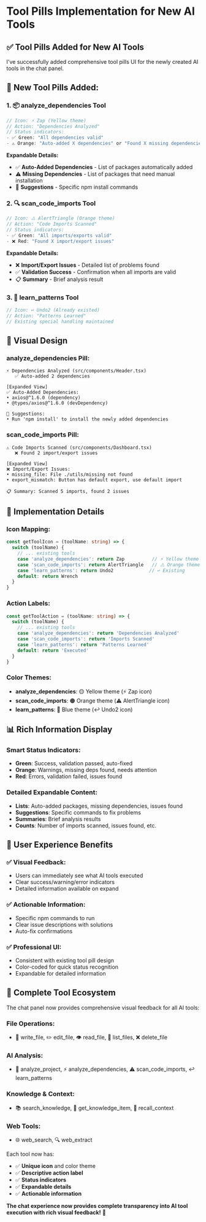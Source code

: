 # Tool Pills Implementation for New AI Tools

## ✅ **Tool Pills Added for New AI Tools**

I've successfully added comprehensive tool pills UI for the newly created AI tools in the chat panel.

## 🎯 **New Tool Pills Added:**

### **1. 📦 analyze_dependencies Tool**
```typescript
// Icon: ⚡ Zap (Yellow theme)
// Action: "Dependencies Analyzed"
// Status indicators:
- ✅ Green: "All dependencies valid"  
- ⚠️ Orange: "Auto-added X dependencies" or "Found X missing dependencies"
```

**Expandable Details:**
- ✅ **Auto-Added Dependencies** - List of packages automatically added
- ⚠️ **Missing Dependencies** - List of packages that need manual installation
- 🔧 **Suggestions** - Specific npm install commands

### **2. 🔍 scan_code_imports Tool**
```typescript
// Icon: ⚠️ AlertTriangle (Orange theme)
// Action: "Code Imports Scanned"  
// Status indicators:
- ✅ Green: "All imports/exports valid"
- ❌ Red: "Found X import/export issues"
```

**Expandable Details:**
- ❌ **Import/Export Issues** - Detailed list of problems found
- ✅ **Validation Success** - Confirmation when all imports are valid
- 📋 **Summary** - Brief analysis result

### **3. 🧠 learn_patterns Tool**
```typescript
// Icon: ↩️ Undo2 (Already existed)
// Action: "Patterns Learned"
// Existing special handling maintained
```

## 🎨 **Visual Design**

### **analyze_dependencies Pill:**
```
⚡ Dependencies Analyzed (src/components/Header.tsx)
   ✅ Auto-added 2 dependencies

[Expanded View]
✅ Auto-Added Dependencies:
• axios@^1.6.0 (dependency)
• @types/axios@^1.6.0 (devDependency)

🔧 Suggestions:
• Run 'npm install' to install the newly added dependencies
```

### **scan_code_imports Pill:**
```
⚠️ Code Imports Scanned (src/components/Dashboard.tsx)
   ❌ Found 2 import/export issues

[Expanded View]
❌ Import/Export Issues:
• missing_file: File ./utils/missing not found
• export_mismatch: Button has default export, use default import

📋 Summary: Scanned 5 imports, found 2 issues
```

## 🔧 **Implementation Details**

### **Icon Mapping:**
```typescript
const getToolIcon = (toolName: string) => {
  switch (toolName) {
    // ... existing tools
    case 'analyze_dependencies': return Zap          // ⚡ Yellow theme
    case 'scan_code_imports': return AlertTriangle   // ⚠️ Orange theme  
    case 'learn_patterns': return Undo2             // ↩️ Existing
    default: return Wrench
  }
}
```

### **Action Labels:**
```typescript
const getToolAction = (toolName: string) => {
  switch (toolName) {
    // ... existing tools
    case 'analyze_dependencies': return 'Dependencies Analyzed'
    case 'scan_code_imports': return 'Imports Scanned'
    case 'learn_patterns': return 'Patterns Learned'
    default: return 'Executed'
  }
}
```

### **Color Themes:**
- **analyze_dependencies**: 🟡 Yellow theme (⚡ Zap icon)
- **scan_code_imports**: 🟠 Orange theme (⚠️ AlertTriangle icon)
- **learn_patterns**: 🔵 Blue theme (↩️ Undo2 icon)

## 📊 **Rich Information Display**

### **Smart Status Indicators:**
- **Green**: Success, validation passed, auto-fixed
- **Orange**: Warnings, missing deps found, needs attention
- **Red**: Errors, validation failed, issues found

### **Detailed Expandable Content:**
- **Lists**: Auto-added packages, missing dependencies, issues found
- **Suggestions**: Specific commands to fix problems
- **Summaries**: Brief analysis results
- **Counts**: Number of imports scanned, issues found, etc.

## 🎯 **User Experience Benefits**

### **✅ Visual Feedback:**
- Users can immediately see what AI tools executed
- Clear success/warning/error indicators
- Detailed information available on expand

### **✅ Actionable Information:**
- Specific npm commands to run
- Clear issue descriptions with solutions
- Auto-fix confirmations

### **✅ Professional UI:**
- Consistent with existing tool pill design
- Color-coded for quick status recognition
- Expandable for detailed information

## 🚀 **Complete Tool Ecosystem**

The chat panel now provides comprehensive visual feedback for all AI tools:

### **File Operations:**
- 📄 write_file, ✏️ edit_file, 👁️ read_file, 📁 list_files, ❌ delete_file

### **AI Analysis:**
- 🔧 analyze_project, ⚡ analyze_dependencies, ⚠️ scan_code_imports, ↩️ learn_patterns

### **Knowledge & Context:**
- 📚 search_knowledge, 📖 get_knowledge_item, 👤 recall_context

### **Web Tools:**
- 🌐 web_search, 🔍 web_extract

Each tool now has:
- ✅ **Unique icon** and color theme
- ✅ **Descriptive action label**  
- ✅ **Status indicators**
- ✅ **Expandable details**
- ✅ **Actionable information**

**The chat experience now provides complete transparency into AI tool execution with rich visual feedback!** 🎯
